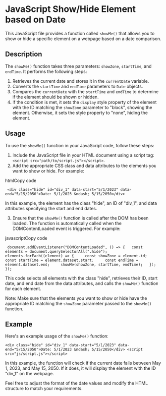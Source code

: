 # JavaScript Show/Hide Element based on Date

This JavaScript file provides a function called `showMe()` that allows you to show or hide a specific element on a webpage based on a date comparison.

## Description

The `showMe()` function takes three parameters: `showZone`, `startTime`, and `endTime`. It performs the following steps:

1.  Retrieves the current date and stores it in the `currentDate` variable.
2.  Converts the `startTime` and `endTime` parameters to `Date` objects.
3.  Compares the `currentDate` with the `startTime` and `endTime` to determine if the element should be shown or hidden.
4.  If the condition is met, it sets the `display` style property of the element with the ID matching the `showZone` parameter to "block", showing the element. Otherwise, it sets the style property to "none", hiding the element.

## Usage

To use the `showMe()` function in your JavaScript code, follow these steps:

1.  Include the JavaScript file in your HTML document using a script tag: `<script src="path/to/script.js"></script>`.
2.  Add the appropriate CSS class and data attributes to the elements you want to show or hide. For example:

htmlCopy code

``` <div class="hide" id="div_1" data-start="5/1/2023" data-end="5/15/2050">Date: 5/1/2023 &ndash; 5/15/2050</div>```

In this example, the element has the class "hide", an ID of "div\_1", and data attributes specifying the start and end dates.

3.  Ensure that the `showMe()` function is called after the DOM has been loaded. The function is automatically called when the DOMContentLoaded event is triggered. For example:

javascriptCopy code

``` document.addEventListener("DOMContentLoaded", () => {   const elements = document.querySelectorAll(".hide");   elements.forEach((element) => {     const showZone = element.id;     const startTime = element.dataset.start;     const endTime = element.dataset.end;     showMe(showZone, startTime, endTime);   }); });```

This code selects all elements with the class "hide", retrieves their ID, start date, and end date from the data attributes, and calls the `showMe()` function for each element.

Note: Make sure that the elements you want to show or hide have the appropriate ID matching the `showZone` parameter passed to the `showMe()` function.

## Example

Here's an example usage of the `showMe()` function:

```<div class="hide" id="div_1" data-start="5/1/2023" data-end="5/15/2050">Date: 5/1/2023 &ndash; 5/15/2050</div> <script src="js/script.js"></script>```

In this example, the function will check if the current date falls between May 1, 2023, and May 15, 2050. If it does, it will display the element with the ID "div\_1" on the webpage.

Feel free to adjust the format of the date values and modify the HTML structure to match your requirements.
